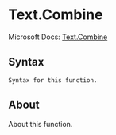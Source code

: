 ---
---

# Text.Combine

Microsoft Docs: [Text.Combine](https://docs.microsoft.com/en-us/powerquery-m/text-combine)

## Syntax

```powerquery-m
Syntax for this function.
```

## About

About this function.


